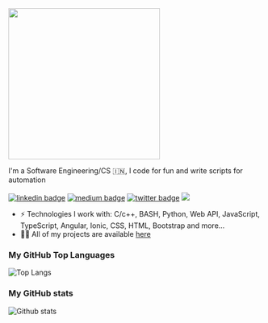 <img src="https://media.giphy.com/media/MeJgB3yMMwIaHmKD4z/giphy.gif" width="300">

I'm a Software Engineering/CS 🇮🇳, I code for fun and write scripts for automation <br/> <br/>
[![linkedin badge](https://img.shields.io/badge/LinkedIn-shivam1410-%230177B5?style=flat&logo=linkedin)](https://www.linkedin.com/in/shivam1410)
[![medium badge](https://img.shields.io/badge/Medium-shivam1410-%230177B5?style=flat&logo=medium)](https://medium.com/@shivam1410)
[![twitter badge](https://img.shields.io/badge/Instagram-@shhi_va_m-%23E4415F?style=flat&logo=instagram&logoColor=white)](https://www.instagram.com/shhi_va_m)
![](https://komarev.com/ghpvc/?username=shivam1410&color=brightgreen&style=flat)

- ⚡️ Technologies I work with: C/c++, BASH, Python, Web API, JavaScript, TypeScript, Angular, Ionic, CSS, HTML, Bootstrap and more...
- 👨‍💻 All of my projects are available  [here](https://github.com/shivam1410?tab=repositories)

### My GitHub Top Languages 
![Top Langs](https://github-readme-stats.vercel.app/api/top-langs/?username=shivam1410&hide=css,html&theme=radical)
### My GitHub stats
![Github stats](https://github-readme-stats.vercel.app/api?username=shivam1410&show_icons=true)

<!--
**shivam1410/shivam1410** is a ✨ _special_ ✨ repository because its `README.md` (this file) appears on your GitHub profile.

Here are some ideas to get you started:

- 🔭 I’m currently working on ...
- 🌱 I’m currently learning ...
- 👯 I’m looking to collaborate on ...
- 🤔 I’m looking for help with ...
- 💬 Ask me about ...
- 📫 How to reach me: ...
- 😄 Pronouns: ...
- ⚡ Fun fact: ...
-->

<!--

![Shivam's Top skills](https://github-readme-stats.vercel.app/api/top-langs/?username=shivam1410&hide_border=true&theme=radical)

![Shivam's Github stats](https://github-readme-stats.vercel.app/api?username=shivam1410&count_private=true&show_icons=true&hide_border=true&theme=radical)

-->
